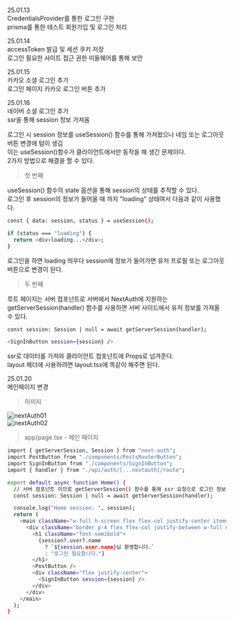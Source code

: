 25.01.13 <br>
CredentialsProvider를 통한 로그인 구현 <br>
prisma를 통한 테스트 회원가입 및 로그인 처리 <br>

25.01.14 <br>
accessToken 발급 및 세션 쿠키 저장 <br>
로그인 필요한 사이트 접근 권한 미들웨어를 통해 보안 <br>

25.01.15 <br>
카카오 소셜 로그인 추가 <br>
로그인 페이지 카카오 로그인 버튼 추가 <br>

25.01.16 <br>
네이버 소셜 로그인 추가 <br>
ssr을 통해 session 정보 가져옴 <br>

로그인 시 session 정보를 useSession() 함수를 통해 가져왔으나 네임 또는 로그아웃 버튼 변경에 텀이 생김 <br>
이는 useSession()함수가 클라이언트에서만 동작을 해 생긴 문제이다. <br>
2가지 방법으로 해결을 할 수 있다. <br>

>첫 번째 <br>

useSession() 함수의 state 옵션을 통해 session의 상태를 추적할 수 있다. <br>
로그인 후 session의 정보가 들어올 때 까지 "loading" 상태여서 다음과 같이 사용했다. <br>
```bash
const { data: session, status } = useSession();

if (status === "loading") {
  return <div>loading...</div>;
}
```
로그인을 하면 loading 띄우다 session에 정보가 들어가면 유저 프로필 또는 로그아웃 버튼으로 변경이 된다. <br>


>두 번째 <br>

루트 페이지는 서버 컴포넌트로 서버에서 NextAuth에 지원하는 getServerSession(handler) 함수를 사용하면 서버 사이드에서 유저 정보를 가져올 수 있다. <br>
```bash
const session: Session | null = await getServerSession(handler);

<SignInButton session={session} />
```
ssr로 데이터를 가져와 클라이언트 컴포넌트에 Props로 넘겨준다. <br>
layout 헤더에 사용하려면 layout.tsx에 똑같이 해주면 된다. <br>

25.01.20 <br>
메인페이지 변경 <br>

>이미지 <br>

![nextAuth01](https://github.com/user-attachments/assets/1666dacc-8f0c-41c9-be5f-cb85ab4085e4) <br>
![nextAuth02](https://github.com/user-attachments/assets/7f390c1f-c721-444c-9a54-11b4353be669) <br>


>app/page.tsx - 메인 페이지 <br>

```bash
import { getServerSession, Session } from "next-auth";
import PostButton from "./components/PostsRouterButton";
import SignInButton from "./components/SignInButton";
import { handler } from "./api/auth/[...nextauth]/route";

export default async function Home() {
  // 서버 컴포넌트 이므로 getServerSession() 함수를 통해 ssr 요청으로 로그인 정보를 불러온다.
  const session: Session | null = await getServerSession(handler);

  console.log("Home session: ", session);
  return (
    <main className="w-full h-screen flex flex-col justify-center items-center">
      <div className="border p-4 flex flex-col justify-between w-full max-w-[900px] h-screen">
        <h1 className="font-semibold">
          {session?.user?.name
            ? `${session.user.name}님 환영합니다.`
            : "로그인 필요합니다."}
        </h1>
        <PostButton />
        <div className="flex justify-center">
          <SignInButton session={session} />
        </div>
      </div>
    </main>
  );
}
```



